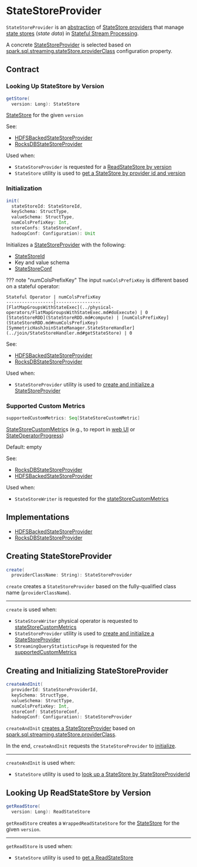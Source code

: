 # StateStoreProvider

`StateStoreProvider` is an [abstraction](#contract) of [StateStore providers](#implementations) that manage [state stores](#getStore) (_state data_) in [Stateful Stream Processing](index.md).

A concrete [StateStoreProvider](#implementations) is selected based on [spark.sql.streaming.stateStore.providerClass](../configuration-properties.md#spark.sql.streaming.stateStore.providerClass) configuration property.

## Contract

### <span id="getStore"> Looking Up StateStore by Version

```scala
getStore(
  version: Long): StateStore
```

[StateStore](StateStore.md) for the given `version`

See:

* [HDFSBackedStateStoreProvider](HDFSBackedStateStoreProvider.md#getStore)
* [RocksDBStateStoreProvider](../rocksdb/RocksDBStateStoreProvider.md#getStore)

Used when:

* `StateStoreProvider` is requested for a [ReadStateStore by version](#getReadStore)
* `StateStore` utility is used to [get a StateStore by provider id and version](StateStore.md#get)

### <span id="init"> Initialization

```scala
init(
  stateStoreId: StateStoreId,
  keySchema: StructType,
  valueSchema: StructType,
  numColsPrefixKey: Int,
  storeConfs: StateStoreConf,
  hadoopConf: Configuration): Unit
```

Initializes a [StateStoreProvider](StateStoreProvider.md) with the following:

* [StateStoreId](StateStoreId.md)
* Key and value schema
* [StateStoreConf](StateStoreConf.md)

??? note "numColsPrefixKey"
    The input `numColsPrefixKey` is different based on a stateful operator:

    Stateful Operator | numColsPrefixKey
    ------------------|-----------------
    [FlatMapGroupsWithStateExec](../physical-operators/FlatMapGroupsWithStateExec.md#doExecute) | 0
    [StateStoreRDD](StateStoreRDD.md#compute) | [numColsPrefixKey](StateStoreRDD.md#numColsPrefixKey)
    [SymmetricHashJoinStateManager.StateStoreHandler](../join/StateStoreHandler.md#getStateStore) | 0

See:

* [HDFSBackedStateStoreProvider](HDFSBackedStateStoreProvider.md#init)
* [RocksDBStateStoreProvider](../rocksdb/RocksDBStateStoreProvider.md#init)

Used when:

* `StateStoreProvider` utility is used to [create and initialize a StateStoreProvider](#createAndInit)

### <span id="supportedCustomMetrics"> Supported Custom Metrics

```scala
supportedCustomMetrics: Seq[StateStoreCustomMetric]
```

[StateStoreCustomMetric](StateStoreCustomMetric.md)s (e.g., to report in [web UI](../webui/StreamingQueryStatisticsPage.md#supportedCustomMetrics) or [StateOperatorProgress](../monitoring/StateOperatorProgress.md#customMetrics))

Default: empty

See:

* [RocksDBStateStoreProvider](../rocksdb/RocksDBStateStoreProvider.md#supportedCustomMetrics)
* [HDFSBackedStateStoreProvider](HDFSBackedStateStoreProvider.md#supportedCustomMetrics)

Used when:

* `StateStoreWriter` is requested for the [stateStoreCustomMetrics](../physical-operators/StateStoreWriter.md#stateStoreCustomMetrics)

## Implementations

* [HDFSBackedStateStoreProvider](HDFSBackedStateStoreProvider.md)
* [RocksDBStateStoreProvider](../rocksdb/RocksDBStateStoreProvider.md)

## <span id="create"> Creating StateStoreProvider

```scala
create(
  providerClassName: String): StateStoreProvider
```

`create` creates a `StateStoreProvider` based on the fully-qualified class name (`providerClassName`).

---

`create` is used when:

* `StateStoreWriter` physical operator is requested to [stateStoreCustomMetrics](../physical-operators/StateStoreWriter.md#stateStoreCustomMetrics)
* `StateStoreProvider` utility is used to [create and initialize a StateStoreProvider](#createAndInit)
* `StreamingQueryStatisticsPage` is requested for the [supportedCustomMetrics](../webui/StreamingQueryStatisticsPage.md#supportedCustomMetrics)

## <span id="createAndInit"> Creating and Initializing StateStoreProvider

```scala
createAndInit(
  providerId: StateStoreProviderId,
  keySchema: StructType,
  valueSchema: StructType,
  numColsPrefixKey: Int,
  storeConf: StateStoreConf,
  hadoopConf: Configuration): StateStoreProvider
```

`createAndInit` [creates a StateStoreProvider](#create) based on [spark.sql.streaming.stateStore.providerClass](../configuration-properties.md#spark.sql.streaming.stateStore.providerClass).

In the end, `createAndInit` requests the `StateStoreProvider` to [initialize](#init).

---

`createAndInit` is used when:

* `StateStore` utility is used to [look up a StateStore by StateStoreProviderId](StateStore.md#getStateStoreProvider)

## <span id="getReadStore"> Looking Up ReadStateStore by Version

```scala
getReadStore(
  version: Long): ReadStateStore
```

`getReadStore` creates a `WrappedReadStateStore` for the [StateStore](#getStore) for the given `version`.

---

`getReadStore` is used when:

* `StateStore` utility is used to [get a ReadStateStore](StateStore.md#getReadOnly)
